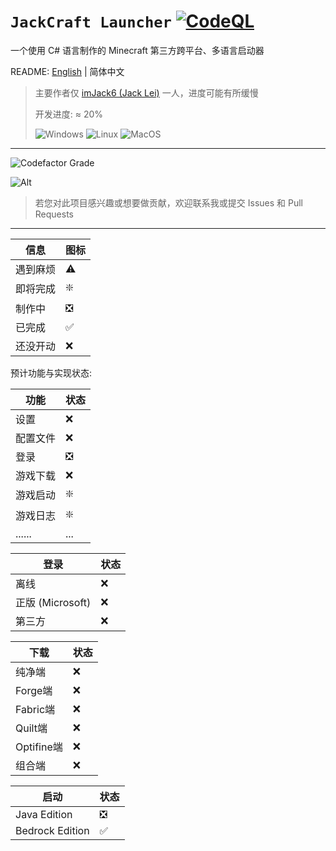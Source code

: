 # `JackCraft Launcher` [![CodeQL](https://github.com/imJack6/JackCraftLauncher/actions/workflows/codeql.yml/badge.svg)](https://github.com/imJack6/JackCraftLauncher/actions/workflows/codeql.yml)

一个使用 C# 语言制作的 Minecraft 第三方跨平台、多语言启动器

README: [English](README_EN.md) | 简体中文

> 主要作者仅 [imJack6 (Jack Lei)](https://github.com/imJack6) 一人，进度可能有所缓慢
>
> 开发进度: ≈ 20%
>
> ![Windows](https://img.shields.io/badge/Windows-0078D6?style=for-the-badge&logo=windows&logoColor=white)
> ![Linux](https://img.shields.io/badge/Linux-FCC624?style=for-the-badge&logo=linux&logoColor=black)
> ![MacOS](https://img.shields.io/badge/mac%20os-000000?style=for-the-badge&logo=apple&logoColor=white)

---------------------

![Codefactor Grade](https://img.shields.io/codefactor/grade/github/imJack6/JackCraftLauncher?logo=codefactor&style=for-the-badge)

![Alt](https://repobeats.axiom.co/api/embed/993d2a1760013210fdb331dd9aff324a6b2ed82f.svg)

> 若您对此项目感兴趣或想要做贡献，欢迎联系我或提交 Issues 和 Pull Requests

---------------------

| 信息	  | 图标	 |
|------|-----|
| 遇到麻烦 | ⚠️  |
| 即将完成 | ❇️  |
| 制作中  | ❎   |
| 已完成  | ✅   |
| 还没开动 | ❌   |

预计功能与实现状态:

| 功能       | 状态  |
|----------|-----|
| 设置       | ❌   |
| 配置文件     | ❌   |
| 登录       | ❎️  |
| 游戏下载		   | ❌   |
| 游戏启动		   | ❇️  |
| 游戏日志		   | ❇️  |
| ......		 | ... |

| 登录             | 状态 |
|----------------|----|
| 离线             | ❌  |
| 正版 (Microsoft) | ❌  |
| 第三方            | ❌️ |

| 下载        | 状态 |
|-----------|----|
| 纯净端	      | ❌  |
| Forge端	   | ❌  |
| Fabric端	  | ❌  |
| Quilt端	   | ❌  |
| Optifine端 | ❌  |
| 组合端	      | ❌  |

| 启动              | 状态 |
|-----------------|----|
| Java Edition    | ❎  |
| Bedrock Edition | ✅️ |